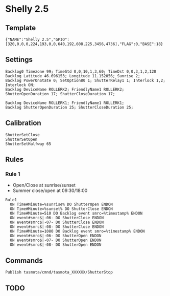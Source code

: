 # Shelly 2.5
## Template
```
{"NAME":"Shelly 2.5","GPIO":[320,0,0,0,224,193,0,0,640,192,608,225,3456,4736],"FLAG":0,"BASE":18}
```
## Settings
```
Backlog0 Timezone 99; TimeStd 0,0,10,1,3,60; TimeDst 0,0,3,1,2,120
Backlog Latitude 46.696153; Longitude 11.152056; Sunrise 2;
Backlog PowerOnState 0; SetOption80 1; ShutterRelay1 1; Interlock 1,2; Interlock ON;
Backlog DeviceName ROLLERK2; FriendlyName1 ROLLERK2; 
ShutterOpenDuration 17; ShutterCloseDuration 17;

Backlog DeviceName ROLLERK1; FriendlyName1 ROLLERK1; 
Backlog ShutterOpenDuration 25; ShutterCloseDuration 25;
```
## Calibration
```
ShutterSetClose
ShutterSetOpen
ShutterSetHalfway 65
```

## Rules
### Rule 1
- Open/Close at sunrise/sunset
- Summer close/open at 09:30/18:00 
```
Rule1
  ON Time#Minute=%sunrise% DO ShutterOpen ENDON
  ON Time#Minute=%sunset% DO ShutterClose ENDON
  ON Time#Minute=510 DO Backlog event smrc=%timestamp% ENDON
  ON event#smrc$|-06- DO ShutterClose ENDON
  ON event#smrc$|-07- DO ShutterClose ENDON
  ON event#smrc$|-08- DO ShutterClose ENDON
  ON Time#Minute=1080 DO Backlog event smro=%timestamp% ENDON
  ON event#smro$|-06- DO ShutterOpen ENDON
  ON event#smro$|-07- DO ShutterOpen ENDON
  ON event#smro$|-08- DO ShutterOpen ENDON
```
## Commands
```
Publish tasmota/cmnd/tasmota_XXXXXX/ShutterStop
```

## TODO

